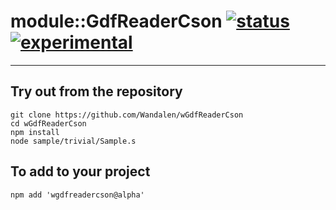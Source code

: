 
# module::GdfReaderCson  [![status](https://github.com/Wandalen/wGdfReaderCson/workflows/publish/badge.svg)](https://github.com/Wandalen/wGdfReaderCson/actions?query=workflow%3Apublish) [![experimental](https://img.shields.io/badge/stability-experimental-orange.svg)](https://github.com/emersion/stability-badges#experimental)

___

## Try out from the repository
```
git clone https://github.com/Wandalen/wGdfReaderCson
cd wGdfReaderCson
npm install
node sample/trivial/Sample.s
```

## To add to your project
```
npm add 'wgdfreadercson@alpha'
```




